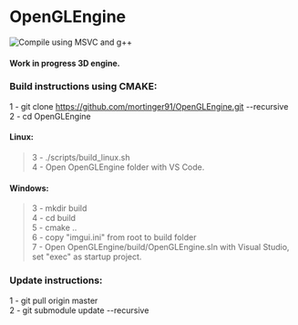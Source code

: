 # OpenGLEngine
![Compile using MSVC and g++](https://github.com/mortinger91/OpenGLEngine/actions/workflows/cmake.yml/badge.svg)<br/>
#### Work in progress 3D engine.

### Build instructions using CMAKE:
1 - git clone https://github.com/mortinger91/OpenGLEngine.git --recursive<br/>
2 - cd OpenGLEngine<br/>
#### Linux:<br/>
>3 - ./scripts/build_linux.sh<br/>
>4 - Open OpenGLEngine folder with VS Code.<br/>
#### Windows:<br/>
>3 - mkdir build<br/>
>4 - cd build<br/>
>5 - cmake ..<br/>
>6 - copy "imgui.ini" from root to build folder<br/>
>7 - Open OpenGLEngine/build/OpenGLEngine.sln with Visual Studio, set "exec" as startup project.<br/>

### Update instructions:
1 - git pull origin master<br/>
2 - git submodule update --recursive<br/>